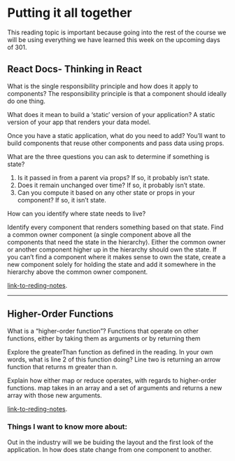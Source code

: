 # Putting it all together

This reading topic is important because going into the rest of the course we will be using everything we have learned this week on the upcoming days of 301.

## React Docs- Thinking in React

What is the single responsibility principle and how does it apply to components?
The responsibility principle is that a component should ideally do one thing.

What does it mean to build a ‘static’ version of your application?
A static version of your app that renders your data model.

Once you have a static application, what do you need to add?
You’ll want to build components that reuse other components and pass data using props.

What are the three questions you can ask to determine if something is state?

  1. Is it passed in from a parent via props? If so, it probably isn’t state.
  2. Does it remain unchanged over time? If so, it probably isn’t state.
  3. Can you compute it based on any other state or props in your component? If so, it isn’t state.

How can you identify where state needs to live?

Identify every component that renders something based on that state.
Find a common owner component (a single component above all the components that need the state in the hierarchy).
Either the common owner or another component higher up in the hierarchy should own the state.
If you can’t find a component where it makes sense to own the state, create a new component solely for holding the state and add it somewhere in the hierarchy above the common owner component.

[link-to-reding-notes](https://reactjs.org/docs/thinking-in-react.html).

********************************************************************************************************************

## Higher-Order Functions

What is a “higher-order function”?
Functions that operate on other functions, either by taking them as arguments or by returning them

Explore the greaterThan function as defined in the reading. In your own words, what is line 2 of this function doing?
Line two is returning an arrow function that returns m greater than n.

Explain how either map or reduce operates, with regards to higher-order functions.
map takes in an array and a set of arguments and returns a new array with those new arguments.

[link-to-reding-notes](https://eloquentjavascript.net/05_higher_order.html#h_xxCc98lOBK).

### Things I want to know more about: 

Out in the industry will we be buiding the layout and the first look of the application.
In how does state change from one component to another.
